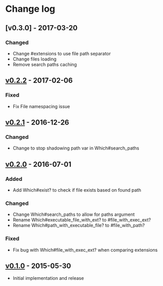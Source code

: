 # Change log

## [v0.3.0] - 2017-03-20

### Changed
* Change #extensions to use file path separator
* Change files loading
* Remove search paths caching

## [v0.2.2] - 2017-02-06

### Fixed
* Fix File namespacing issue

## [v0.2.1] - 2016-12-26

### Changed
* Change to stop shadowing path var in Which#search_paths

## [v0.2.0] - 2016-07-01

### Added
* Add Which#exist? to check if file exists based on found path

### Changed
* Change Which#search_paths to allow for paths argument
* Rename Which#executable_file_with_ext? to #file_with_exec_ext?
* Rename Which#path_with_executable_file? to #file_with_path?

### Fixed
* Fix bug with Which#file_with_exec_ext? when comparing extensions

## [v0.1.0] - 2015-05-30

* Initial implementation and release

[v0.2.2]: https://github.com/piotrmurach/tty-which/compare/v0.2.1...v0.2.2
[v0.2.1]: https://github.com/piotrmurach/tty-which/compare/v0.2.0...v0.2.1
[v0.2.0]: https://github.com/piotrmurach/tty-which/compare/v0.1.0...v0.2.0
[v0.1.0]: https://github.com/piotrmurach/tty-which/compare/v0.1.0
